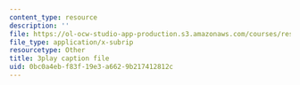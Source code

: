 ```yaml
---
content_type: resource
description: ''
file: https://ol-ocw-studio-app-production.s3.amazonaws.com/courses/res-3-004-visualizing-materials-science-fall-2017/0bc0a4ebf83f19e3a6629b217412812c_a2xqcqRYosg.srt
file_type: application/x-subrip
resourcetype: Other
title: 3play caption file
uid: 0bc0a4eb-f83f-19e3-a662-9b217412812c
---
```

